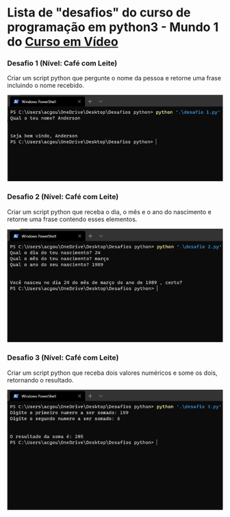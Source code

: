 # Lista de "desafios" do curso de programação em python3 - Mundo 1 do [Curso em Vídeo](https://www.cursoemvideo.com/course/python-3-mundo-1/)

### Desafio 1 (Nível: Café com Leite)

Criar um script python que pergunte o nome da pessoa e retorne uma frase incluindo o nome recebido.

![desafio1](images/desafio1.png)

### Desafio 2 (Nível: Café com Leite)

Criar um script python que receba o dia, o mês e o ano do nascimento e retorne uma frase contendo esses elementos.

![desafio2](images/desafio2.png)

### Desafio 3 (Nível: Café com Leite)

Criar um script python que receba dois valores numéricos e some os dois, retornando o resultado.

![desafio3](images/desafio3.png)

